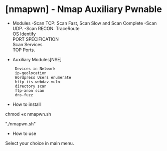 # [nmapwn] - Nmap Auxiliary Pwnable

- Modules
-Scan TCP: Scan Fast, Scan Slow  and  Scan Complete
-Scan UDP.
-Scan RECON:
           TraceRoute                          
           OS Identify                         
           PORT SPECIFICATION                  
           Scan Services                       
           TOP Ports.

- Auxiliary Modules[NSE]

       Devices in Network                  
       ip-geolocation                      
       Wordpress Users enumerate                
       http-iis-webdav-vuln                
       directory scan                      
       ftp-anon scan                       
       dns-fuzz                            



- How to install

chmod +x nmapwn.sh

"./nmapwn.sh"

- How to use

Select your choice in main menu.

